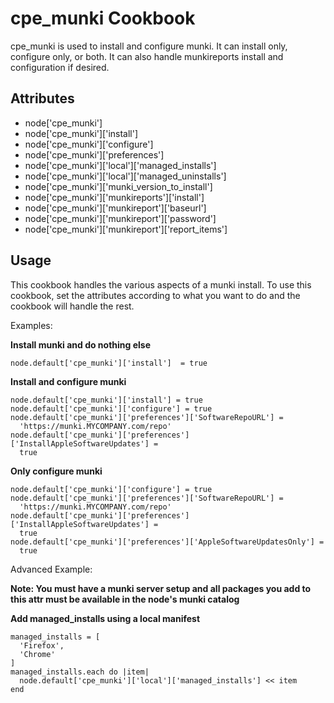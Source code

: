 cpe_munki Cookbook
========================
cpe_munki is used to install and configure munki. It can install only, configure only, or both. It can also handle munkireports install and configuration if desired.

Attributes
----------
* node['cpe_munki']
* node['cpe_munki']['install'] 
* node['cpe_munki']['configure']
* node['cpe_munki']['preferences']
* node['cpe_munki']['local']['managed_installs'] 
* node['cpe_munki']['local']['managed_uninstalls']
* node['cpe_munki']['munki_version_to_install']
* node['cpe_munki']['munkireports']['install']
* node['cpe_munki']['munkireport']['baseurl']
* node['cpe_munki']['munkireport']['password'] 
* node['cpe_munki']['munkireport']['report_items']

Usage
-----
This cookbook handles the various aspects of a munki install. To use this cookbook,
set the attributes according to what you want to do and the cookbook will handle the rest.

Examples:

**Install munki and do nothing else**

    node.default['cpe_munki']['install']  = true

**Install and configure munki**

    node.default['cpe_munki']['install'] = true
    node.default['cpe_munki']['configure'] = true
    node.default['cpe_munki']['preferences']['SoftwareRepoURL'] =
      'https://munki.MYCOMPANY.com/repo'
    node.default['cpe_munki']['preferences']['InstallAppleSoftwareUpdates'] =
      true

**Only configure munki**

    node.default['cpe_munki']['configure'] = true
    node.default['cpe_munki']['preferences']['SoftwareRepoURL'] =
      'https://munki.MYCOMPANY.com/repo'
    node.default['cpe_munki']['preferences']['InstallAppleSoftwareUpdates'] =
      true
    node.default['cpe_munki']['preferences']['AppleSoftwareUpdatesOnly'] =
      true

Advanced Example:

**Note: You must have a munki server setup and all packages you add to this attr
must be available in the node's munki catalog**

**Add managed_installs using a local manifest**

    managed_installs = [
      'Firefox',
      'Chrome'
    ]
    managed_installs.each do |item|
      node.default['cpe_munki']['local']['managed_installs'] << item
    end

